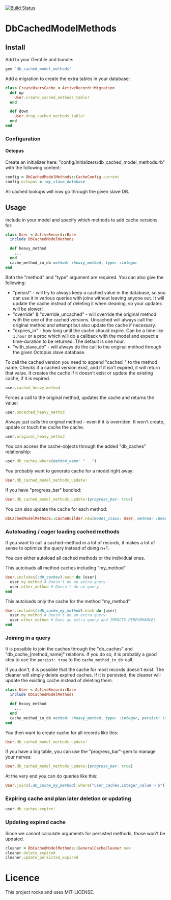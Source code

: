 [![Build Status](https://img.shields.io/shippable/5649b1491895ca4474239301.svg)](https://app.shippable.com/projects/5649b1491895ca4474239301/builds/latest)

# DbCachedModelMethods

## Install

Add to your Gemfile and bundle:
```ruby
gem "db_cached_model_methods"
```

Add a migration to create the extra tables in your database:
```ruby
class CreateUsersCache < ActiveRecord::Migration
  def up
    User.create_cached_methods_table!
  end

  def down
    User.drop_cached_methods_table!
  end
end
```

### Configuration

#### Octopus

Create an initializer here: "config/initializers/db_cached_model_methods.rb" with the following content:

```ruby
config = DbCachedModelMethods::CacheConfig.current
config.octopus = :my_slave_database
```

All cached lookups will now go through the given slave DB.


## Usage

Include in your model and specify which methods to add cache versions for:

```ruby
class User < ActiveRecord::Base
  include DbCachedModelMethods

  def heavy_method
    ...
  end
  cache_method_in_db method: :heavy_method, type: :integer
end
```

Both the "method" and "type" argument are required. You can also give the following:

- "persist" - will try to always keep a cached value in the database, so you can use it in various queries with joins without leaving anyone out. It will update the cache instead of deleting it when cleaning, so your updates will be slower!
- "override" & "override_uncached" - will override the original method with the one of the cached versions. Uncached will always call the original method and attempt but also update the cache if necessary.
- "expires_in" - how long until the cache should expire. Can be a time like `1.hour` or a proc which will do a callback with the model and expect a time-duration to be returned. The default is one hour.
- "with_slave_db" - will always do the call to the original method through the given Octopus slave database.

To call the cached version you need to append "cached_" to the method name. Checks if a cached version exist, and if it isn't expired, it will return that value. It creates the cache if it doesn't exist or update the existing cache, if it is expired.
```ruby
user.cached_heavy_method
```

Forces a call to the original method, updates the cache and returns the value:
```ruby
user.uncached_heavy_method
```

Always just calls the original method - even if it is overriden. It won't create, update or touch the cache the cache.
```ruby
user.original_heavy_method
```

You can access the cache-objects through the added "db_caches" relationship:
```ruby
user.db_caches.where(method_name: "...")
```

You probably want to generate cache for a model right away:
```ruby
User.db_cached_model_methods_update!
```

If you have "progress_bar" bundled:
```ruby
User.db_cached_model_methods_update!(progress_bar: true)
```

You can also update the cache for each method:
```ruby
DbCachedModelMethods::CacheBuilder.new(model_class: User, method: :heavy_method, progress_bar: true).execute
```

### Autoloading / eager loading cached methods

If you want to call a cached-method in a lot of records, it makes a lot of sense to optimize the query instead of doing n+1.

You can either autoload all cached methods or the individual ones.

This autoloads all method caches including "my_method"
```ruby
User.includes(:db_caches).each do |user|
  user.my_method # Doesn't do an extra query
  user.other_method # Doesn't do an query
end
```

This autoloads only the cache for the method "my_method"
```ruby
User.includes(:db_cache_my_method).each do |user|
  user.my_method # Doesn't do an extra query
  user.other_method # Does an extra query and IMPACTS PERFORMANCE!
end
```

### Joining in a query

It is possible to join the caches through the "db_caches" and "db_cache_[method_name]" relations. If you do so, it is probably a good idea to use the `persist: true` to the `cache_method_in_db`-call.

If you don't, it is possible that the cache for most records doesn't exist. The cleaner will simply delete expired caches. If it is persisted, the cleaner will update the existing cache instead of deleting them.

```ruby
class User < ActiveRecord::Base
  include DbCachedModelMethods

  def heavy_method
    ...
  end
  cache_method_in_db method: :heavy_method, type: :integer, persist: true
end
```

You then want to create cache for all records like this:
```ruby
User.db_cached_model_methods_update!
```

If you have a big table, you can use the "progress_bar"-gem to manage your nerves:
```ruby
User.db_cached_model_methods_update!(progress_bar: true)
```

At the very end you can do queries like this:
```ruby
User.joins(:db_cache_my_method).where("user_caches.integer_value > 5")
```


### Expiring cache and plan later deletion or updating

```ruby
user.db_caches.expire!
```


### Updating expired cache

Since we cannot calculate arguments for persisted methods, those won't be updated.

```ruby
cleaner = DbCachedModelMethods::GeneralCacheCleaner.new
cleaner.delete_expired
cleaner.update_persisted_expired
```


# Licence

This project rocks and uses MIT-LICENSE.
